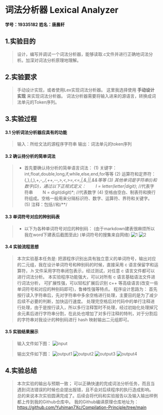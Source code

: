 # **词法分析器 Lexical Analyzer**
**学号：19335182**
**姓名：唐晨轩**

## 1.实验目的
> 设计，编写并调试一个词法分析器，能够读取.c文件并进行正确地词法分析。加深对词法分析原理地理解。

## 2.实验要求
> 手动设计实现，或者使用Lex实现词法分析器。
> 这里我选择使用 **手动设计实现** 来实现词法分析器。
> 词法分析器需要将输入进来的源语言，转换成词法单元的Token序列。

## 3.实验过程
#### 3.1 分析词法分析器应具有的功能
> 输入：所给文法的源程序字符串
> 输出：词法单元的token序列
#### 3.2 确认待分析的简单词法
> - 首先要确认待分析的简单语言词法：
>   (1) 关键字：int,float,double,long,if,while,else,end,for等等
>   (2) 运算符和定界符：{,},(,),+,-,*,/,++,--,>,<,>=,<=,|,&,||,&&等等
>   (3) 其他单词是字符串(I)和数字(D)，通过以下正规式定义：
>   &emsp;&emsp;I = letter(letter|digit)*;  //代表字符串
>   &emsp;&emsp;N = digit(digit)*;  //代表数字
>   (4) 空格由空白、制表符和换行符组成。空格一般用来分隔标识符、数字、运算符、界符和关键字。
>   (5) 注释：包括//和/**/
#### 3.3 单词符号对应的种别码表
> - 以下为各种单词符号对应的种别码：
> (由于markdown建表很麻烦所以我在word下建表后截图至此)
> (单词符号的搜集来自网络)
> ![1](/img/1.png)
> ![2](/img/2.png)
#### 3.4 实验流程思想
> 本次实验基本任务是:
> 把源程序识别出具有独立意义的单词符号，输出对应的二元组，我在设计单词符号和种别码的时候，直接采用 c 语言保留字和运算符，.h 文件采用字符串闭包表示，经过测试，对任意 c 语言文件都可以进行词法分析。
> 本实验程序功能强大，可以对所有 c 语言基础语法文件进行词法分析， 可扩展性强，可以轻松扩展后识别 c++ 等高级语言(改变一些单词符号和对应的种别码即可)，鲁棒性强等特点。
> 程序设计思路为：
> 首先按行读入字符串后，先对字符串中多余空格进行处理，主要目的是为了减少后续不必要的判断，加快运行速度。
> 处理完空格后对代码中的单行注释进行处理，由于是按行读入，所以多行注释暂时不处理，经过初始化处理掉冗余元素后进行字符串分割，在此处也增加了对多行注释的特判，对于分割后的字符串对我设计的种别码进行 hash 映射输出二元组即可。

#### 3.5 实验结果展示
> 输入文件如下图：
> ![input](/img/input.png)
> 
> 输出文件如下图：
> ![output1](/img/output1.png)
> ![output2](/img/output2.png)
> ![output3](/img/output3.png)
> ![output4](/img/output4.png)

## 4.实验总结
> 本次实验的输出与预期一致；
> 可以正确快速的完成词法分析任务，而且当遇到词法错误的时候也会提出报错，且不会对后续程序的执行造成影响。
> 总的来说本次实验圆满完成了。后续会将代码和实验报告以及输入输出样例都上传到我的Github仓库中。
> 我的Github编译原理仓库地址为：https://github.com/Yuhiman7Xc/Compilation-Principle/tree/main